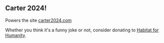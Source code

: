 ## Carter 2024!

Powers the site [carter2024.com](https://carter2024.com)

Whether you think it's a funny joke or not, consider donating to [Habitat for Humanity](https://www.habitat.org/).

